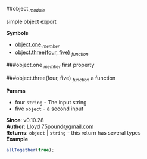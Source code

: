 <a name="module_object"></a>
##object <sub>*module*</sub>

simple object export

  
**Symbols**  
  * [object.one <sub>*member*</sub>](#module_object.one)
  * [object.three(four, five) <sub>*function*</sub>](#module_object.three)

<a name="module_object.one"></a>
###object.one <sub>*member*</sub>
first property

  
<a name="module_object.three"></a>
###object.three(four, five) <sub>*function*</sub>
a function

**Params**

- four `string` - The input string
- five `object` - a second input

**Since**: v0.10.28  
**Author**: Lloyd <75pound@gmail.com>  
**Returns**: `object` | `string` - this return has several types  
**Example**  
```js
allTogether(true);
```
